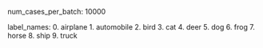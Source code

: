 num_cases_per_batch: 10000

label_names:
    0. airplane
    1. automobile
    2. bird
    3. cat
    4. deer
    5. dog
    6. frog
    7. horse
    8. ship
    9. truck
